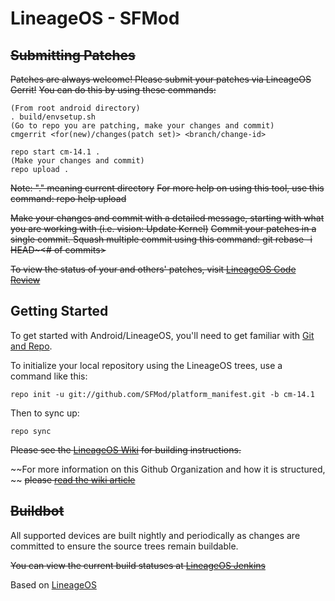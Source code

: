 LineageOS - SFMod
===========

~~Submitting Patches~~
------------------
~~Patches are always welcome!  Please submit your patches via LineageOS Gerrit!~~
~~You can do this by using these commands:~~

    (From root android directory)
    . build/envsetup.sh
    (Go to repo you are patching, make your changes and commit)
    cmgerrit <for(new)/changes(patch set)> <branch/change-id> 

    repo start cm-14.1 .
    (Make your changes and commit)
    repo upload .
~~Note: "." meaning current directory~~
~~For more help on using this tool, use this command: repo help upload~~

~~Make your changes and commit with a detailed message, starting with what you are working with (i.e. vision: Update Kernel)~~
~~Commit your patches in a single commit. Squash multiple commit using this command: git rebase -i HEAD~<# of commits>~~

~~To view the status of your and others' patches, visit [LineageOS Code Review](http://review.lineageos.org/)~~


Getting Started
---------------

To get started with Android/LineageOS, you'll need to get
familiar with [Git and Repo](http://source.android.com/source/using-repo.html).

To initialize your local repository using the LineageOS trees, use a command like this:

    repo init -u git://github.com/SFMod/platform_manifest.git -b cm-14.1

Then to sync up:

    repo sync

~~Please see the [LineageOS Wiki](http://wiki.lineageos.org/) for building instructions.~~

~~For more information on this Github Organization and how it is structured, ~~
~~please [read the wiki article](http://wiki.lineageos.org/w/Github_Organization)~~

~~Buildbot~~
--------

All supported devices are built nightly and periodically as changes are committed to ensure the source trees remain buildable.

~~You can view the current build statuses at [LineageOS Jenkins](http://jenkins.lineageos.org/)~~

Based on [LineageOS](https://linageos.org)
